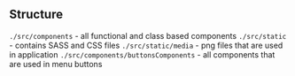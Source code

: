 
## Structure

`./src/components` - all functional and class based components
`./src/static` - contains SASS and CSS files
`./src/static/media` - png files that are used in application
`./src/components/buttonsComponents` - all components that are used in menu buttons

